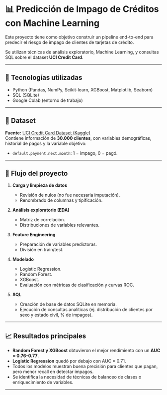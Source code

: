 # 📊 Predicción de Impago de Créditos con Machine Learning

Este proyecto tiene como objetivo construir un pipeline end-to-end para predecir el riesgo de impago de clientes de tarjetas de crédito.  

Se utilizan técnicas de análisis exploratorio, Machine Learning, y consultas SQL sobre el dataset **UCI Credit Card**.

---

## 🚀 Tecnologías utilizadas
- Python (Pandas, NumPy, Scikit-learn, XGBoost, Matplotlib, Seaborn)
- SQL (SQLite)
- Google Colab (entorno de trabajo)

---

## 📂 Dataset
**Fuente:** [UCI Credit Card Dataset (Kaggle)](https://www.kaggle.com/datasets/uciml/default-of-credit-card-clients-dataset)  
Contiene información de **30.000 clientes**, con variables demográficas, historial de pagos y la variable objetivo:  
- `default.payment.next.month`: 1 = impago, 0 = pagó.

---

## 📌 Flujo del proyecto
1. **Carga y limpieza de datos**
   - Revisión de nulos (no fue necesaria imputación).
   - Renombrado de columnas y tipificación.

2. **Análisis exploratorio (EDA)**
   - Matriz de correlación.
   - Distribuciones de variables relevantes.

3. **Feature Engineering**
   - Preparación de variables predictoras.
   - División en train/test.

4. **Modelado**
   - Logistic Regression.
   - Random Forest.
   - XGBoost.
   - Evaluación con métricas de clasificación y curvas ROC.

5. **SQL**
   - Creación de base de datos SQLite en memoria.
   - Ejecución de consultas analíticas (ej. distribución de clientes por sexo y estado civil, % de impagos).

---

## 📈 Resultados principales
- **Random Forest y XGBoost** obtuvieron el mejor rendimiento con un **AUC ≈ 0.76–0.77**.  
- **Logistic Regression** quedó por debajo con AUC ≈ 0.71.  
- Todos los modelos muestran buena precisión para clientes que pagan, pero menor recall en detectar impagos.  
- Se identifica la necesidad de técnicas de balanceo de clases o enriquecimiento de variables.

---

##

